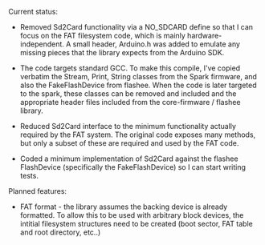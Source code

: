 
Current status:

 * Removed Sd2Card functionality via a NO_SDCARD define so that I can focus on the 
   FAT filesystem code, which is mainly hardware-independent. A small header, Arduino.h was added to emulate
   any missing pieces that the library expects from the Arduino SDK.

 * The code targets standard GCC. To make this compile, I've copied verbatim the
   Stream, Print, String classes from the Spark firmware, and also the FakeFlashDevice
   from flashee.  When the code is later targeted to the spark, these classes can be
   removed and included and the appropriate header files included from the core-firmware / flashee library.

 * Reduced Sd2Card interface to the minimum functionality actually required by the FAT system. 
   The original code exposes many methods, but only a subset of these are required and used by the FAT code.

 * Coded a minimum implementation of Sd2Card against the flashee FlashDevice (specifically the FakeFlashDevice)
   so I can start writing tests. 

Planned features:

 * FAT format - the library assumes the backing device is already formatted. To allow this
   to be used with arbitrary block devices, the intitial filesystem structures need
   to be created (boot sector, FAT table and root directory, etc..)
